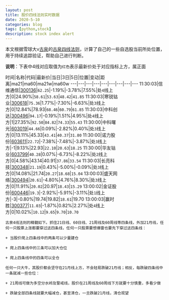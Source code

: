 ```yaml
---
layout: post
title: 股价四线法则实时数据
date: 2020-5-10
categories: blog
tags: [python,stock]
description: stock index alert
---
```



本文根据雪球大v[古泉](https://xueqiu.com/u/7148646888)的[古泉四线法则](https://xueqiu.com/7148646888/130498192)，计算了自己的一些自选股当前所处位置，用于持续追踪验证，帮助自己进行判断。

**说明**：下表中4线对应取值为`红色`表示最新价处于对应指标上方，属正面

时间|名称|代码|最新价|当日|3日|5日|位置|变动|距离|ma21|ma60|ma21w|ma60w
---|---|---|---|---|---|---|---|---
11:30:03|信维通信|[300136](https://xueqiu.com/S/SZ300136)|`62.25`|-1.19%|-3.78%|7.55%|处`4`线上方|0|24.90%|`58.61`|`53.63`|`48.42`|`41.85`
11:30:03|寒锐钴业|[300618](https://xueqiu.com/S/SZ300618)|`75.36`|1.77%|-7.30%|-6.63%|处`3`线上方|0|12.84%|78.93|`68.46`|`60.79`|`61.85`
11:30:03|中科创达|[300496](https://xueqiu.com/S/SZ300496)|`94.17`|-0.19%|1.51%|4.95%|处`4`线上方|1|27.35%|`92.50`|`84.82`|`74.33`|`55.43`
11:30:00|中科曙光|[603019](https://xueqiu.com/S/SH603019)|`44.66`|0.09%|-2.82%|0.40%|处`3`线上方|0|13.11%|45.33|`43.41`|`40.37`|`31.80`
11:30:00|诺力股份|[603611](https://xueqiu.com/S/SH603611)|`22.72`|-7.38%|-7.48%|-3.87%|处`3`线上方|-1|9.13%|22.93|`22.10`|`20.63`|`18.25`
11:30:00|华友钴业|[603799](https://xueqiu.com/S/SH603799)|`40.28`|0.07%|-6.73%|-8.22%|处`2`线上方|0|4.58%|43.14|40.91|`37.86`|`33.54`
11:30:03|长亮科技|[300348](https://xueqiu.com/S/SZ300348)|`21.19`|0.43%|-5.00%|-0.09%|处`3`线上方|0|14.08%|21.74|`20.27`|`18.68`|`15.04`
13:00:03|盛天网络|[300494](https://xueqiu.com/S/SZ300494)|`20.61`|-4.80%|4.76%|8.30%|处`3`线上方|0|11.91%|`20.02`|20.97|`18.43`|`15.29`
13:00:02|金证股份|[600446](https://xueqiu.com/S/SH600446)|`19.3`|-2.92%|-5.91%|-3.11%|处`1`线上方|-3|-0.80%|19.74|19.82|`18.61`|19.70
13:00:03|赢时胜|[300377](https://xueqiu.com/S/SZ300377)|`11.03`|-1.87%|0.82%|2.27%|处`4`线上方|0|10.02%|`10.12`|`9.65`|`9.70`|`10.70`

```
古泉4线法则的精髓如下。抓住21日线、60日线、21周线及60周线等四条线，外加21月线，任何一只股票上涨都要穿过这四条线，任何一只股票要想爆雷也要先下穿过这四条线：

+ 当股价爬上四条线中的两条可以少量建仓

+ 爬上四条线中的三条可以加大仓位

+ 爬上四条线中的四条可以全仓

任何一只大牛，其股价都会坚守在21月线上方，不会轻易跌破21月线；相反，每跌破四条线中一条就减一些仓位：

+ 21周线可做为多空分水岭及警戒线，股价在21周线及60周线下方就要十分慎重，多看少做

+ 跌破全部四条线就要大幅减仓，甚至清仓，一旦跌破21月线，清仓观望
```